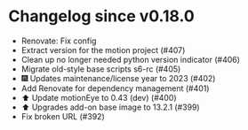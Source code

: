 # Changelog since v0.18.0
- Renovate: Fix config 
- Extract version for the motion project (#407) 
- Clean up no longer needed python version indicator (#406) 
- Migrate old-style base scripts s6-rc (#405) 
- 🎆 Updates maintenance/license year to 2023 (#402) 
- Add Renovate for dependency management (#401) 
- ⬆️ Update motionEye to 0.43 (dev) (#400) 
- ⬆️ Upgrades add-on base image to 13.2.1 (#399) 
- Fix broken URL (#392) 
